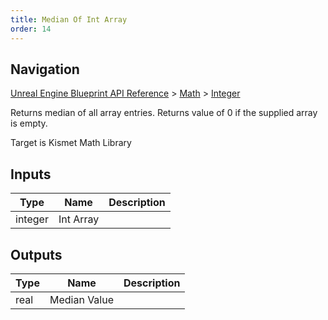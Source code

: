 ```yaml
---
title: Median Of Int Array
order: 14
---
```

## Navigation

[Unreal Engine Blueprint API Reference](https://dev.epicgames.com/documentation/en-us/unreal-engine/BlueprintAPI) > [Math](https://dev.epicgames.com/documentation/en-us/unreal-engine/BlueprintAPI/Math) > [Integer](https://dev.epicgames.com/documentation/en-us/unreal-engine/BlueprintAPI/Math/Integer)

Returns median of all array entries. Returns value of 0 if the supplied array is empty.

Target is Kismet Math Library

## Inputs

| Type | Name | Description |
| --- | --- | --- |
| integer | Int Array |  |

## Outputs

| Type | Name | Description |
| --- | --- | --- |
| real | Median Value |  |
